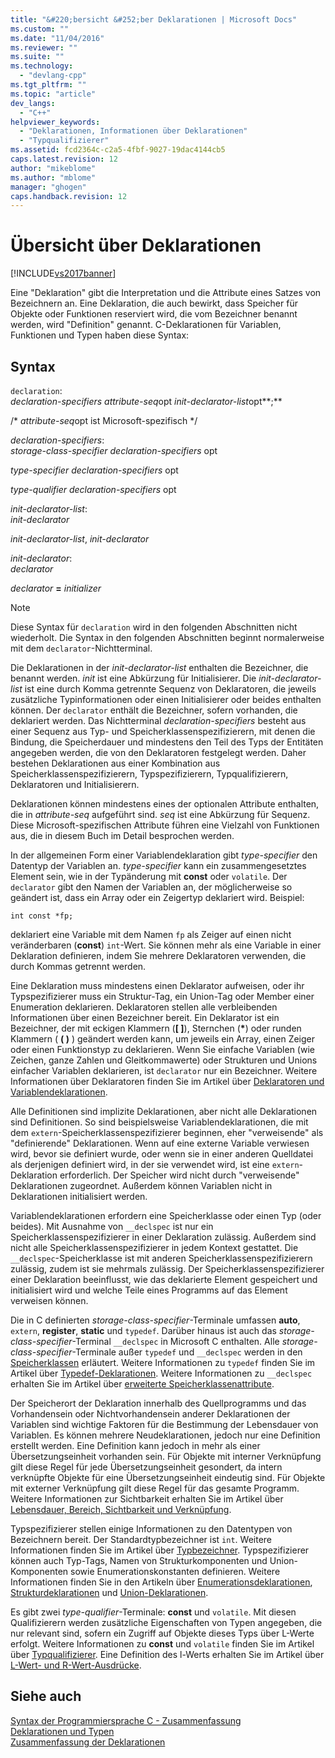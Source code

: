 ```yaml
---
title: "&#220;bersicht &#252;ber Deklarationen | Microsoft Docs"
ms.custom: ""
ms.date: "11/04/2016"
ms.reviewer: ""
ms.suite: ""
ms.technology: 
  - "devlang-cpp"
ms.tgt_pltfrm: ""
ms.topic: "article"
dev_langs: 
  - "C++"
helpviewer_keywords: 
  - "Deklarationen, Informationen über Deklarationen"
  - "Typqualifizierer"
ms.assetid: fcd2364c-c2a5-4fbf-9027-19dac4144cb5
caps.latest.revision: 12
author: "mikeblome"
ms.author: "mblome"
manager: "ghogen"
caps.handback.revision: 12
---
```

# &#220;bersicht &#252;ber Deklarationen
[!INCLUDE[vs2017banner](../assembler/inline/includes/vs2017banner.md)]

Eine "Deklaration" gibt die Interpretation und die Attribute eines Satzes von Bezeichnern an.  Eine Deklaration, die auch bewirkt, dass Speicher für Objekte oder Funktionen reserviert wird, die vom Bezeichner benannt werden, wird "Definition" genannt. C\-Deklarationen für Variablen, Funktionen und Typen haben diese Syntax:  
  
## Syntax  
 `declaration`:  
 *declaration\-specifiers* *attribute\-seq*opt *init\-declarator\-list*opt**;**  
  
 \/\* *attribute\-seq*opt ist Microsoft\-spezifisch \*\/  
  
 *declaration\-specifiers*:  
 *storage\-class\-specifier declaration\-specifiers* opt  
  
 *type\-specifier declaration\-specifiers*  opt  
  
 *type\-qualifier declaration\-specifiers*  opt  
  
 *init\-declarator\-list*:  
 *init\-declarator*  
  
 *init\-declarator\-list*, *init\-declarator*  
  
 *init\-declarator*:  
 *declarator*  
  
 *declarator*  **\=**  *initializer*  
  
> [!NOTE]
>  Diese Syntax für `declaration` wird in den folgenden Abschnitten nicht wiederholt.  Die Syntax in den folgenden Abschnitten beginnt normalerweise mit dem `declarator`\-Nichtterminal.  
  
 Die Deklarationen in der *init\-declarator\-list* enthalten die Bezeichner, die benannt werden. *init* ist eine Abkürzung für Initialisierer.  Die *init\-declarator\-list* ist eine durch Komma getrennte Sequenz von Deklaratoren, die jeweils zusätzliche Typinformationen oder einen Initialisierer oder beides enthalten können.  Der `declarator` enthält die Bezeichner, sofern vorhanden, die deklariert werden.  Das Nichtterminal *declaration\-specifiers* besteht aus einer Sequenz aus Typ\- und Speicherklassenspezifizierern, mit denen die Bindung, die Speicherdauer und mindestens den Teil des Typs der Entitäten angegeben werden, die von den Deklaratoren festgelegt werden.  Daher bestehen Deklarationen aus einer Kombination aus Speicherklassenspezifizierern, Typspezifizierern, Typqualifizierern, Deklaratoren und Initialisierern.  
  
 Deklarationen können mindestens eines der optionalen Attribute enthalten, die in *attribute\-seq* aufgeführt sind. *seq* ist eine Abkürzung für Sequenz.  Diese Microsoft\-spezifischen Attribute führen eine Vielzahl von Funktionen aus, die in diesem Buch im Detail besprochen werden.  
  
 In der allgemeinen Form einer Variablendeklaration gibt *type\-specifier* den Datentyp der Variablen an.  *type\-specifier* kann ein zusammengesetztes Element sein, wie in der Typänderung mit **const** oder `volatile`.  Der `declarator` gibt den Namen der Variablen an, der möglicherweise so geändert ist, dass ein Array oder ein Zeigertyp deklariert wird.  Beispiel:  
  
```  
int const *fp;  
```  
  
 deklariert eine Variable mit dem Namen `fp` als Zeiger auf einen nicht veränderbaren \(**const**\) `int`\-Wert.  Sie können mehr als eine Variable in einer Deklaration definieren, indem Sie mehrere Deklaratoren verwenden, die durch Kommas getrennt werden.  
  
 Eine Deklaration muss mindestens einen Deklarator aufweisen, oder ihr Typspezifizierer muss ein Struktur\-Tag, ein Union\-Tag oder Member einer Enumeration deklarieren.  Deklaratoren stellen alle verbleibenden Informationen über einen Bezeichner bereit.  Ein Deklarator ist ein Bezeichner, der mit eckigen Klammern \(**\[ \]**\), Sternchen \(**\***\) oder runden Klammern \( **\( \)** \) geändert werden kann, um jeweils ein Array, einen Zeiger oder einen Funktionstyp zu deklarieren.  Wenn Sie einfache Variablen \(wie Zeichen, ganze Zahlen und Gleitkommawerte\) oder Strukturen und Unions einfacher Variablen deklarieren, ist `declarator` nur ein Bezeichner.  Weitere Informationen über Deklaratoren finden Sie im Artikel über [Deklaratoren und Variablendeklarationen](../c-language/declarators-and-variable-declarations.md).  
  
 Alle Definitionen sind implizite Deklarationen, aber nicht alle Deklarationen sind Definitionen.  So sind beispielsweise Variablendeklarationen, die mit dem `extern`\-Speicherklassenspezifizierer beginnen, eher "verweisende" als "definierende" Deklarationen.  Wenn auf eine externe Variable verwiesen wird, bevor sie definiert wurde, oder wenn sie in einer anderen Quelldatei als derjenigen definiert wird, in der sie verwendet wird, ist eine `extern`\-Deklaration erforderlich.  Der Speicher wird nicht durch "verweisende" Deklarationen zugeordnet. Außerdem können Variablen nicht in Deklarationen initialisiert werden.  
  
 Variablendeklarationen erfordern eine Speicherklasse oder einen Typ \(oder beides\).  Mit Ausnahme von `__declspec` ist nur ein Speicherklassenspezifizierer in einer Deklaration zulässig. Außerdem sind nicht alle Speicherklassenspezifizierer in jedem Kontext gestattet.  Die `__declspec`\-Speicherklasse ist mit anderen Speicherklassenspezifizierern zulässig, zudem ist sie mehrmals zulässig.  Der Speicherklassenspezifizierer einer Deklaration beeinflusst, wie das deklarierte Element gespeichert und initialisiert wird und welche Teile eines Programms auf das Element verweisen können.  
  
 Die in C definierten *storage\-class\-specifier*\-Terminale umfassen **auto**, `extern`, **register**, **static** und `typedef`.  Darüber hinaus ist auch das *storage\-class\-specifier*\-Terminal `__declspec` in Microsoft C enthalten.  Alle *storage\-class\-specifier*\-Terminale außer `typedef` und `__declspec` werden in den [Speicherklassen](../c-language/c-storage-classes.md) erläutert.  Weitere Informationen zu `typedef` finden Sie im Artikel über [Typedef\-Deklarationen](../c-language/typedef-declarations.md).  Weitere Informationen zu `__declspec` erhalten Sie im Artikel über [erweiterte Speicherklassenattribute](../c-language/c-extended-storage-class-attributes.md).  
  
 Der Speicherort der Deklaration innerhalb des Quellprogramms und das Vorhandensein oder Nichtvorhandensein anderer Deklarationen der Variablen sind wichtige Faktoren für die Bestimmung der Lebensdauer von Variablen.  Es können mehrere Neudeklarationen, jedoch nur eine Definition erstellt werden.  Eine Definition kann jedoch in mehr als einer Übersetzungseinheit vorhanden sein.  Für Objekte mit interner Verknüpfung gilt diese Regel für jede Übersetzungseinheit gesondert, da intern verknüpfte Objekte für eine Übersetzungseinheit eindeutig sind.  Für Objekte mit externer Verknüpfung gilt diese Regel für das gesamte Programm.  Weitere Informationen zur Sichtbarkeit erhalten Sie im Artikel über [Lebensdauer, Bereich, Sichtbarkeit und Verknüpfung](../c-language/lifetime-scope-visibility-and-linkage.md).  
  
 Typspezifizierer stellen einige Informationen zu den Datentypen von Bezeichnern bereit.  Der Standardtypbezeichner ist `int`.  Weitere Informationen finden Sie im Artikel über [Typbezeichner](../c-language/c-type-specifiers.md).  Typspezifizierer können auch Typ\-Tags, Namen von Strukturkomponenten und Union\-Komponenten sowie Enumerationskonstanten definieren.  Weitere Informationen finden Sie in den Artikeln über [Enumerationsdeklarationen](../c-language/c-enumeration-declarations.md), [Strukturdeklarationen](../c-language/structure-declarations.md) und [Union\-Deklarationen](../c-language/union-declarations.md).  
  
 Es gibt zwei *type\-qualifier*\-Terminale: **const** und `volatile`.  Mit diesen Qualifizierern werden zusätzliche Eigenschaften von Typen angegeben, die nur relevant sind, sofern ein Zugriff auf Objekte dieses Typs über L\-Werte erfolgt.  Weitere Informationen zu **const** und `volatile` finden Sie im Artikel über [Typqualifizierer](../c-language/type-qualifiers.md).  Eine Definition des l\-Werts erhalten Sie im Artikel über [L\-Wert\- und R\-Wert\-Ausdrücke](../c-language/l-value-and-r-value-expressions.md).  
  
## Siehe auch  
 [Syntax der Programmiersprache C \- Zusammenfassung](../c-language/c-language-syntax-summary.md)   
 [Deklarationen und Typen](../c-language/declarations-and-types.md)   
 [Zusammenfassung der Deklarationen](../c-language/summary-of-declarations.md)